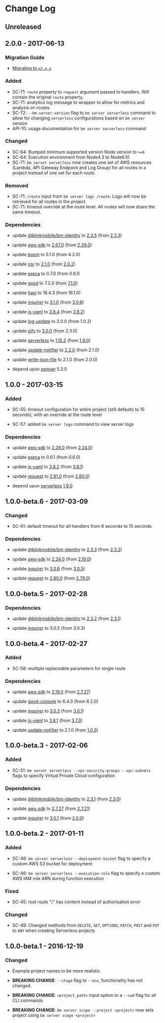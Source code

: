 # Change Log

## Unreleased

## 2.0.0 - 2017-06-13

### Migration Guide

-   [Migrating to `v2.x.x`](./docs/migrate-to-v2.x.md)

### Added

-   SC-71: `route` property to `request` argument passed to handlers. Will contain the original `route` property.
-   SC-71: analytics log message to wrapper to allow for metrics and analysis on routes
-   SC-72: `--bm-server-version` flag to `bm server serverless` command to allow for changing `serverless` configurations based on `bm server` version
-   API-10: usage documentation for `bm server serverless` command

### Changed

-   SC-64: Bumped minimum supported version Node version to `>=6`
-   SC-64: Execution environment from Node4.3 to Node6.10
-   SC-71: `bm server serverless` now creates one set of AWS resources (Lambda, API Gateway Endpoint and Log Group) for all routes in a project instead of one set for each route.

### Removed

-   SC-71: `/route` input from `bm server logs /route`. Logs will now be retrieved for all routes in the project.
-   SC-71: timeout override at the route level. All routes will now share the same timeout.

### Dependencies

-   update [@blinkmobile/bm-identity](https://www.npmjs.com/package/@blinkmobile/bm-identity) to [2.3.5](https://github.com/blinkmobile/bm-identity.js/releases/tag/2.3.5) (from [2.3.3](https://github.com/blinkmobile/bm-identity.js/releases/tag/2.3.3))

-   update [aws-sdk](https://www.npmjs.com/package/aws-sdk) to [2.67.0](https://github.com/aws/aws-sdk-js/releases/tag/v2.67.0) (from [2.28.0](https://github.com/aws/aws-sdk-js/releases/tag/v2.28.0))

-   update [boom](https://www.npmjs.com/package/boom) to 5.1.0 (from 4.2.0)

-   update [cpr](https://www.npmjs.com/package/cpr) to [2.1.0](https://github.com/davglass/cpr/blob/master/CHANGELOG.md) (from [2.0.2](https://github.com/davglass/cpr/blob/master/CHANGELOG.md))

-   update [execa](https://www.npmjs.com/package/execa) to 0.7.0 (from 0.6.1)

-   update [good](https://www.npmjs.com/package/good) to 7.2.0 (from [7.1.0](https://github.com/hapijs/good/releases/tag/v7.1.0))

-   update [hapi](https://www.npmjs.com/package/hapi) to 16.4.3 (from 16.1.0)

-   update [inquirer](https://www.npmjs.com/package/inquirer) to [3.1.0](https://github.com/SBoudrias/Inquirer.js/releases/tag/v3.1.0) (from [3.0.6](https://github.com/SBoudrias/Inquirer.js/releases/tag/v3.0.6))

-   update [js-yaml](https://www.npmjs.com/package/js-yaml) to [3.8.4](https://github.com/nodeca/js-yaml/blob/master/CHANGELOG.md) (from [3.8.2](https://github.com/nodeca/js-yaml/blob/master/CHANGELOG.md))

-   update [log-update](https://www.npmjs.com/package/log-update) to 2.0.0 (from 1.0.2)

-   update [pify](https://www.npmjs.com/package/pify) to [3.0.0](https://github.com/sindresorhus/pify/releases/tag/v3.0.0) (from 2.3.0)

-   update [serverless](https://www.npmjs.com/package/serverless) to [1.15.2](https://github.com/serverless/serverless/releases/tag/v1.15.2) (from [1.9.0](https://github.com/serverless/serverless/releases/tag/v1.9.0))

-   update [update-notifier](https://www.npmjs.com/package/update-notifier) to [2.2.0](https://github.com/yeoman/update-notifier/releases/tag/v2.2.0) (from 2.1.0)

-   update [write-json-file](https://www.npmjs.com/package/write-json-file) to 2.1.0 (from 2.0.0)

-   depend upon [semver](https://www.npmjs.com/package/semver) 5.3.0


## 1.0.0 - 2017-03-15

### Added

-   SC-55: timeout configuration for entire project (still defaults to 15 seconds), with an override at the route level

-   SC-57: added `bm server logs` command to view server logs

### Dependencies

-   update [aws-sdk](https://www.npmjs.com/package/aws-sdk) to [2.28.0](https://github.com/aws/aws-sdk-js/releases/tag/v2.28.0) (from [2.24.0](https://github.com/aws/aws-sdk-js/releases/tag/v2.24.0))

-   update [execa](https://www.npmjs.com/package/execa) to 0.6.1 (from 0.6.0)

-   update [js-yaml](https://www.npmjs.com/package/js-yaml) to [3.8.2](https://github.com/nodeca/js-yaml/blob/master/CHANGELOG.md) (from [3.8.1](https://github.com/nodeca/js-yaml/blob/master/CHANGELOG.md))

-   update [request](https://www.npmjs.com/package/request) to [2.81.0](https://github.com/request/request/blob/master/CHANGELOG.md) (from [2.80.0](https://github.com/request/request/blob/master/CHANGELOG.md))

-   depend upon [serverless](https://www.npmjs.com/package/serverless) [1.9.0](https://github.com/serverless/serverless/releases/tag/v1.9.0)


## 1.0.0-beta.6 - 2017-03-09

### Changed

-   SC-61: default timeout for all handlers from 6 seconds to 15 seconds

### Dependencies

-   update [@blinkmobile/bm-identity](https://www.npmjs.com/package/@blinkmobile/bm-identity) to [2.3.3](https://github.com/blinkmobile/bm-identity.js/releases/tag/2.3.3) (from [2.3.2](https://github.com/blinkmobile/bm-identity.js/releases/tag/2.3.2))

-   update [aws-sdk](https://www.npmjs.com/package/aws-sdk) to [2.24.0](https://github.com/aws/aws-sdk-js/releases/tag/v2.24.0) (from [2.19.0](https://github.com/aws/aws-sdk-js/releases/tag/v2.19.0))

-   update [inquirer](https://www.npmjs.com/package/inquirer) to [3.0.6](https://github.com/SBoudrias/Inquirer.js/releases/tag/v3.0.6) (from [3.0.5](https://github.com/SBoudrias/Inquirer.js/releases/tag/v3.0.5))

-   update [request](https://www.npmjs.com/package/request) to [2.80.0](https://github.com/request/request/blob/master/CHANGELOG.md) (from [2.79.0](https://github.com/request/request/blob/master/CHANGELOG.md))


## 1.0.0-beta.5 - 2017-02-28

### Dependencies

-   update [@blinkmobile/bm-identity](https://www.npmjs.com/package/@blinkmobile/bm-identity) to [2.3.2](https://github.com/blinkmobile/bm-identity.js/blob/master/CHANGELOG.md) (from [2.3.1](https://github.com/blinkmobile/bm-identity.js/blob/master/CHANGELOG.md))

-   update [inquirer](https://www.npmjs.com/package/inquirer) to 3.0.5 (from 3.0.3)


## 1.0.0-beta.4 - 2017-02-27

### Added

-   SC-58: multiple replaceable parameters for single route

### Dependencies

-   update [aws-sdk](https://www.npmjs.com/package/aws-sdk) to [2.19.0](https://github.com/aws/aws-sdk-js/releases/tag/v2.19.0) (from [2.7.27](https://github.com/aws/aws-sdk-js/releases/tag/v2.7.27))

-   update [good-console](https://www.npmjs.com/package/good-console) to 6.4.0 (from 6.2.0)

-   update [inquirer](https://www.npmjs.com/package/inquirer) to [3.0.3](https://github.com/SBoudrias/Inquirer.js/releases/tag/v3.0.3) (from [3.0.1](https://github.com/SBoudrias/Inquirer.js/releases/tag/v3.0.1))

-   update [js-yaml](https://www.npmjs.com/package/js-yaml) to [3.8.1](https://github.com/nodeca/js-yaml/blob/master/CHANGELOG.md) (from [3.7.0](https://github.com/nodeca/js-yaml/blob/master/CHANGELOG.md))

-   update [update-notifier](https://www.npmjs.com/package/update-notifier) to 2.1.0 (from [1.0.3](https://github.com/yeoman/update-notifier/releases/tag/v1.0.3))


## 1.0.0-beta.3 - 2017-02-06


### Added

-   SC-51: `bm server serverless --vpc-security-groups --vpc-subnets` flags to specify Virtual Private Cloud configuration


### Dependencies

-   update [@blinkmobile/bm-identity](https://www.npmjs.com/package/@blinkmobile/bm-identity) to [2.3.1](https://github.com/blinkmobile/bm-identity.js/releases/tag/2.3.1) (from [2.3.0](https://github.com/blinkmobile/bm-identity.js/releases/tag/2.3.0))

-   update [aws-sdk](https://www.npmjs.com/package/aws-sdk) to [2.7.27](https://github.com/aws/aws-sdk-js/releases/tag/v2.7.27) (from [2.7.21](https://github.com/aws/aws-sdk-js/releases/tag/v2.7.21))

-   update [inquirer](https://www.npmjs.com/package/inquirer) to [3.0.1](https://github.com/SBoudrias/Inquirer.js/releases/tag/v3.0.1) (from [2.0.0](https://github.com/SBoudrias/Inquirer.js/releases/tag/v2.0.0))


## 1.0.0-beta.2 - 2017-01-11


### Added

-   SC-46: `bm server serverless --deployment-bucket` flag to specify a custom AWS S3 bucket for deployment

-   SC-46: `bm server serverless --execution-role` flag to specify a custom AWS IAM role ARN during function execution


### Fixed

-   SC-45: root route "/" has content instead of authorisation error


### Changed

-   SC-49: Changed methods from `DELETE`, `GET`, `OPTIONS`, `PATCH`, `POST` and `PUT`  to `ANY` when creating Serverless projects


## 1.0.0-beta.1 - 2016-12-19


### Changed

-   Example project names to be more realistic

-   **BREAKING CHANGE**: `--stage` flag to `--env`, functionality has not changed.

-   **BREAKING CHANGE**: `<project_path>` input option to a `--cwd` flag for all CLI commands

-   **BREAKING CHANGE**: `bm server scope --project <project>` now sets project using `bm server scope <project>`
